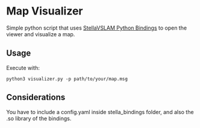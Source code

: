 # Map Visualizer

Simple python script that uses [StellaVSLAM Python Bindings](https://github.com/Squiro/StellaVSLAM-Python-bindings) to open the viewer and visualize a map.

## Usage

Execute with:

    python3 visualizer.py -p path/to/your/map.msg

## Considerations

You have to include a config.yaml inside stella_bindings folder, and also the .so library of the bindings.